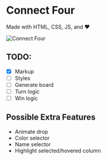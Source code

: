 # Connect Four 

Made with HTML, CSS, JS, and :heart:

![Connect Four](https://www.memory-improvement-tips.com/images/Connect_Four_ani.gif)

## TODO:

- [x] Markup
- [ ] Styles
- [ ] Generate board
- [ ] Turn logic
- [ ] Win logic

## Possible Extra Features

- Animate drop
- Color selector
- Name selector
- Highlight selected/hovered column

